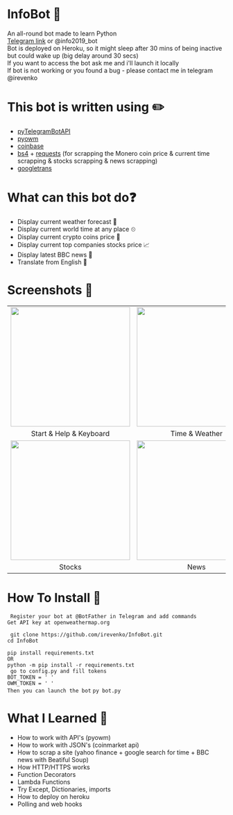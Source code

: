 # InfoBot 🤖
An all-round bot made to learn Python <br />
[Telegram link](https://t.me/info2019_bot) or @info2019_bot <br />
Bot is deployed on Heroku, so it might sleep after 30 mins of being inactive but could wake up (big delay around 30 secs) <br />
If you want to access the bot ask me and i'll launch it locally<br />
If bot is not working or you found a bug - please contact me in telegram @irevenko

# This bot is written using ✏️
* [pyTelegramBotAPI](https://github.com/eternnoir/pyTelegramBotAPI)
* [pyowm](https://github.com/csparpa/pyowm) 
* [coinbase](https://gist.github.com/chris-gong/b24130f5ea0c6c93e3c24bfb4aca27fd)
* [bs4](https://www.crummy.com/software/BeautifulSoup/bs4/doc/) + [requests](https://requests.readthedocs.io/en/master/) (for scrapping the Monero coin price & current time scrapping & stocks scrapping & news scrapping) 
* [googletrans](https://pypi.org/project/googletrans/)

# What can this bot do❓
* Display current weather forecast 🌄
* Display current world time at any place ⏲
* Display current crypto coins price 💸
* Display current top companies stocks price 📈
* Display latest BBC news 📰
* Translate from English 🔀

# Screenshots 📸
|   |   |   |
|:---:|:---:|:---:|
|<img src="https://i.imgur.com/6SvV1uH.png" width="275">|<img src="https://i.imgur.com/ncleleT.png" width="275">|<img src="https://i.imgur.com/HohkaKi.png" width="275">|
|Start & Help & Keyboard|Time & Weather|Crypto|
<img src="https://i.imgur.com/yFqudtu.png" width="275">|<img src="https://i.imgur.com/sLCDNrQ.png" width="275">|<img src="https://i.imgur.com/3uLkArO.png" width="275">|
|Stocks|News|Translator

# How To Install 🔨
``` Register your bot at @BotFather in Telegram and add commands``` <br />
```Get API key at openweathermap.org  ``` <br />

``` git clone https://github.com/irevenko/InfoBot.git``` <br />
```cd InfoBot ``` <br />

```pip install requirements.txt ``` <br />
```OR```<br />
```python -m pip install -r requirements.txt```<br />
``` go to config.py and fill tokens```<br />
```BOT_TOKEN = ' '```<br />
```OWM_TOKEN = ' '```<br />
```Then you can launch the bot```
```py bot.py```


# What I Learned 🧠
* How to work with API's (pyowm)
* How to work with JSON's (coinmarket api)
* How to scrap a site (yahoo finance + google search for time + BBC news  with Beatiful Soup)
* How HTTP/HTTPS works
* Function Decorators 
* Lambda Functions
* Try Except, Dictionaries, imports
* How to deploy on heroku
* Polling and web hooks

